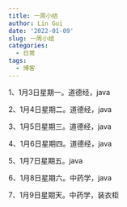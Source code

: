 ```yaml
---
title: 一周小结
author: Lin Gui
date: '2022-01-09'
slug: 一周小结
categories:
  - 日常
tags:
  - 博客
---
```


1、1月3日星期一。道德经，java

2、1月4日星期二。道德经，java

3、1月5日星期三。道德经，java

4、1月6日星期四。道德经，java

5、1月7日星期五。java

6、1月8日星期六。中药学，java

7、1月9日星期天。中药学，装衣柜
